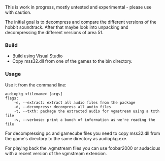 This is work in progress, mostly untested and experimental - please use with caution.

The initial goal is to decompress and compare the different versions of the hobbit soundtrack.
After that maybe look into unpacking and decompressing the different versions of area 51.

### Build
 * Build using Visual Studio
 * Copy mss32.dll from one of the games to the bin directory.

### Usage
Use it from the command line:
```
audiopkg <filename> [args]
flags:
    -e, --extract: extract all audio files from the package
    -d, --decompress: decompress all audio files
    -t, --txth: package the extracted audio for vgmstream using a txth file
    -v, --verbose: print a bunch of information as we're reading the file
```

For decompressing pc and gamecube files you need to copy mss32.dll from the game's directory to the
same directory as audiopkg.exe.

For playing back the .vgmstream files you can use foobar2000 or audacious with a recent
version of the vgmstream extension.
